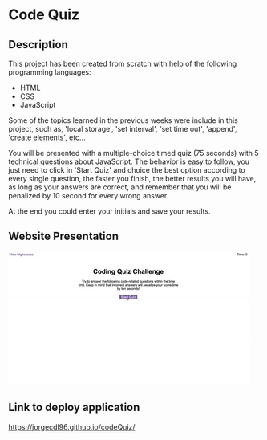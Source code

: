 # Code Quiz

## Description

This project has been created from scratch with help of the following programming languages:

* HTML
* CSS
* JavaScript

Some of the topics learned in the previous weeks were include in this project, such as, 'local storage', 'set interval', 'set time out', 'append', 'create elements', etc...
  
You will be presented with a multiple-choice timed quiz (75 seconds) with 5 technical questions about JavaScript. The behavior is easy to follow, you just need to click in 'Start Quiz' and choice the best option according to every single question, 
the faster you finish, the better results you will have, as long as your answers are correct, and remember that you will be penalized by 10 second for every wrong answer.

At the end you could enter your initials and save your results.

## Website Presentation

![Code.Quiz](Assets/04-web-apis-homework-demo.gif)

## Link to deploy application

https://jorgecdl96.github.io/codeQuiz/